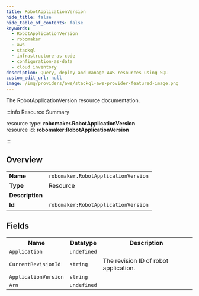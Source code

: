 ```yaml
---
title: RobotApplicationVersion
hide_title: false
hide_table_of_contents: false
keywords:
  - RobotApplicationVersion
  - robomaker
  - aws
  - stackql
  - infrastructure-as-code
  - configuration-as-data
  - cloud inventory
description: Query, deploy and manage AWS resources using SQL
custom_edit_url: null
image: /img/providers/aws/stackql-aws-provider-featured-image.png
---
```

The RobotApplicationVersion resource documentation.

:::info Resource Summary

<div class="row">
<div class="providerDocColumn">
<span>resource type:&nbsp;<b>robomaker.RobotApplicationVersion</b></span><br />
<span>resource id:&nbsp;<b>robomaker:RobotApplicationVersion</b></span><br />
</div>
</div>

:::

## Overview
<table><tbody>
<tr><td><b>Name</b></td><td><code>robomaker.RobotApplicationVersion</code></td></tr>
<tr><td><b>Type</b></td><td>Resource</td></tr>
<tr><td><b>Description</b></td><td></td></tr>
<tr><td><b>Id</b></td><td><code>robomaker:RobotApplicationVersion</code></td></tr>
</tbody></table>

## Fields
<table><tbody>
<tr><th>Name</th><th>Datatype</th><th>Description</th></tr>
<tr><td><code>Application</code></td><td><code>undefined</code></td><td></td></tr><tr><td><code>CurrentRevisionId</code></td><td><code>string</code></td><td>The revision ID of robot application.</td></tr><tr><td><code>ApplicationVersion</code></td><td><code>string</code></td><td></td></tr><tr><td><code>Arn</code></td><td><code>undefined</code></td><td></td></tr>
</tbody></table>